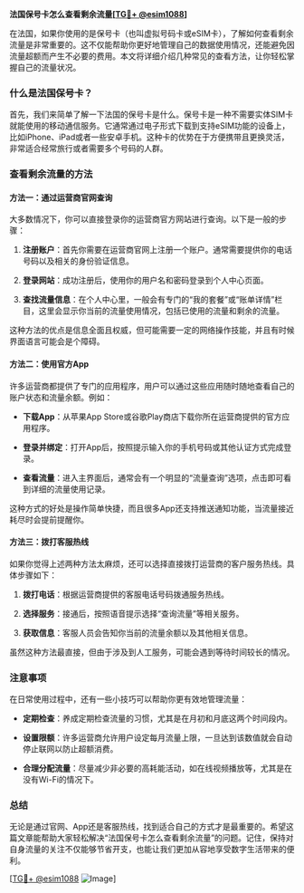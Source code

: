 **法国保号卡怎么查看剩余流量[[TG💪+ @esim1088](https://t.me/s/esim1088)]**

在法国，如果你使用的是保号卡（也叫虚拟号码卡或eSIM卡），了解如何查看剩余流量是非常重要的。这不仅能帮助你更好地管理自己的数据使用情况，还能避免因流量超额而产生不必要的费用。本文将详细介绍几种常见的查看方法，让你轻松掌握自己的流量状况。

### 什么是法国保号卡？

首先，我们来简单了解一下法国的保号卡是什么。保号卡是一种不需要实体SIM卡就能使用的移动通信服务。它通常通过电子形式下载到支持eSIM功能的设备上，比如iPhone、iPad或者一些安卓手机。这种卡的优势在于方便携带且更换灵活，非常适合经常旅行或者需要多个号码的人群。

### 查看剩余流量的方法

#### 方法一：通过运营商官网查询

大多数情况下，你可以直接登录你的运营商官方网站进行查询。以下是一般的步骤：

1. **注册账户**：首先你需要在运营商官网上注册一个账户。通常需要提供你的电话号码以及相关的身份验证信息。
   
2. **登录网站**：成功注册后，使用你的用户名和密码登录到个人中心页面。

3. **查找流量信息**：在个人中心里，一般会有专门的“我的套餐”或“账单详情”栏目，这里会显示你当前的流量使用情况，包括已使用的流量和剩余的流量。

这种方法的优点是信息全面且权威，但可能需要一定的网络操作技能，并且有时候界面语言可能会是个障碍。

#### 方法二：使用官方App

许多运营商都提供了专门的应用程序，用户可以通过这些应用随时随地查看自己的账户状态和流量余额。例如：

- **下载App**：从苹果App Store或谷歌Play商店下载你所在运营商提供的官方应用程序。
  
- **登录并绑定**：打开App后，按照提示输入你的手机号码或其他认证方式完成登录。

- **查看流量**：进入主界面后，通常会有一个明显的“流量查询”选项，点击即可看到详细的流量使用记录。

这种方式的好处是操作简单快捷，而且很多App还支持推送通知功能，当流量接近耗尽时会提前提醒你。

#### 方法三：拨打客服热线

如果你觉得上述两种方法太麻烦，还可以选择直接拨打运营商的客户服务热线。具体步骤如下：

1. **拨打电话**：根据运营商提供的客服电话号码拨通服务热线。

2. **选择服务**：接通后，按照语音提示选择“查询流量”等相关服务。

3. **获取信息**：客服人员会告知你当前的流量余额以及其他相关信息。

虽然这种方法最直接，但由于涉及到人工服务，可能会遇到等待时间较长的情况。

### 注意事项

在日常使用过程中，还有一些小技巧可以帮助你更有效地管理流量：

- **定期检查**：养成定期检查流量的习惯，尤其是在月初和月底这两个时间段内。
  
- **设置限额**：许多运营商允许用户设定每月流量上限，一旦达到该数值就会自动停止联网以防止超额消费。

- **合理分配流量**：尽量减少非必要的高耗能活动，如在线视频播放等，尤其是在没有Wi-Fi的情况下。

### 总结

无论是通过官网、App还是客服热线，找到适合自己的方式才是最重要的。希望这篇文章能帮助大家轻松解决“法国保号卡怎么查看剩余流量”的问题。记住，保持对自身流量的关注不仅能够节省开支，也能让我们更加从容地享受数字生活带来的便利。

[[TG💪+ @esim1088](https://t.me/s/esim1088) ![Image](https://i.postimg.cc/4NQfJmqS/Snipaste-2025-05-13-00-14-12.png)]